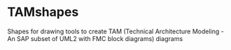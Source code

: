 # TAMshapes
Shapes for drawing tools to create TAM (Technical Architecture Modeling - An SAP subset of UML2 with FMC block diagrams) diagrams
